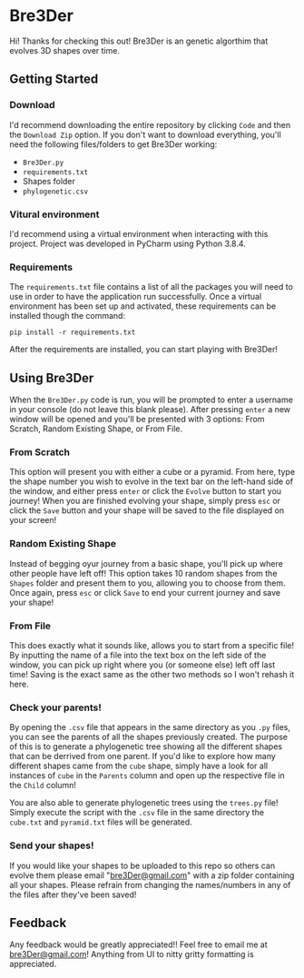 # Bre3Der

Hi! Thanks for checking this out! Bre3Der is an genetic algorthim that evolves 3D shapes over time.

## Getting Started

### Download
I'd recommend downloading the entire repository by clicking ``Code`` and then the ``Download Zip`` option. If you don't want to download everything, you'll need the following files/folders to get Bre3Der working:
* ``Bre3Der.py``
* ``requirements.txt``
* Shapes folder
* ``phylogenetic.csv``

### Vitural environment

I'd recommend using a virtual environment when interacting with this project. Project was developed in PyCharm using Python 3.8.4.

### Requirements
The  ``requirements.txt``  file contains a list of all the packages you will need to use in order to have the application run successfully. Once a virtual environment has been set up and activated, these requirements can be installed though the command:

``pip install -r requirements.txt``

After the requirements are installed, you can start playing with Bre3Der!

## Using Bre3Der

When the ``Bre3Der.py`` code is run, you will be prompted to enter a username in your console (do not leave this blank please). After pressing ``enter`` a new window will be opened
and you'll be presented with 3 options: From Scratch, Random Existing Shape, or From File.

### From Scratch
This option will present you with either a cube or a pyramid. From here, type the shape number you wish to evolve in the text bar 
on the left-hand side of the window, and either press ``enter`` or click the ``Evolve`` button to start you journey! When you are 
finished evolving your shape, simply press ``esc`` or click the ``Save`` button and your shape will be saved to the file 
displayed on your screen!

### Random Existing Shape
Instead of begging oyur journey from a basic shape, you'll pick up where other people have left off! This option takes 10 random 
shapes from the ``Shapes`` folder and present them to you, allowing you to choose from them. Once again, press ``esc`` or click
``Save`` to end your current journey and save your shape!

### From File
This does exactly what it sounds like, allows you to start from a specific file! By inputting the name of a file into the text 
box on the left side of the window, you can pick up right where you (or someone else) left off last time! Saving is the exact 
same as the other two methods so I won't rehash it here.

### Check your parents!
By opening the ``.csv`` file that appears in the same directory as you ``.py`` files, you can see the parents of all the shapes
previously created. The purpose of this is to generate a phylogenetic tree showing all the different shapes that can be derrived 
from one parent. If you'd like to explore how many different shapes came from the ``cube`` shape, simply have a look for all 
instances of ``cube`` in the ``Parents`` column and open up the respective file in the ``Child`` column! 

You are also able to generate phylogenetic trees using the ``trees.py`` file! Simply execute the script with the ``.csv`` file in the same directory the ``cube.txt`` and ``pyramid.txt`` files will be generated. 

### Send your shapes!
If you would like your shapes to be uploaded to this repo so others can evolve them please email "bre3Der@gmail.com" with a 
zip folder containing all your shapes. Please refrain from changing the names/numbers in any of the files after they've been
saved!

## Feedback
Any feedback would be greatly appreciated!! Feel free to email me at bre3Der@gmail.com! Anything from UI to nitty gritty 
formatting is appreciated.


